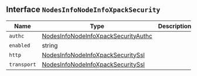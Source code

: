 ## Interface `NodesInfoNodeInfoXpackSecurity`

| Name | Type | Description |
| - | - | - |
| `authc` | [NodesInfoNodeInfoXpackSecurityAuthc](./NodesInfoNodeInfoXpackSecurityAuthc.md) | &nbsp; |
| `enabled` | string | &nbsp; |
| `http` | [NodesInfoNodeInfoXpackSecuritySsl](./NodesInfoNodeInfoXpackSecuritySsl.md) | &nbsp; |
| `transport` | [NodesInfoNodeInfoXpackSecuritySsl](./NodesInfoNodeInfoXpackSecuritySsl.md) | &nbsp; |

